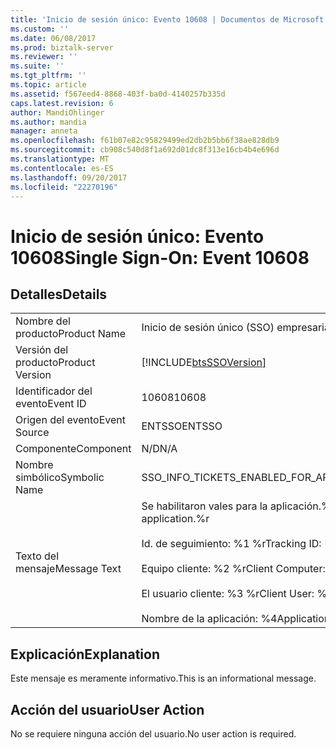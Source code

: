 ```yaml
---
title: 'Inicio de sesión único: Evento 10608 | Documentos de Microsoft'
ms.custom: ''
ms.date: 06/08/2017
ms.prod: biztalk-server
ms.reviewer: ''
ms.suite: ''
ms.tgt_pltfrm: ''
ms.topic: article
ms.assetid: f567eed4-8868-403f-ba0d-4140257b335d
caps.latest.revision: 6
author: MandiOhlinger
ms.author: mandia
manager: anneta
ms.openlocfilehash: f61b07e82c95829499ed2db2b5bb6f38ae828db9
ms.sourcegitcommit: cb908c540d8f1a692d01dc8f313e16cb4b4e696d
ms.translationtype: MT
ms.contentlocale: es-ES
ms.lasthandoff: 09/20/2017
ms.locfileid: "22270196"
---
```

# <a name="single-sign-on-event-10608"></a><span data-ttu-id="5669c-102">Inicio de sesión único: Evento 10608</span><span class="sxs-lookup"><span data-stu-id="5669c-102">Single Sign-On: Event 10608</span></span>
## <a name="details"></a><span data-ttu-id="5669c-103">Detalles</span><span class="sxs-lookup"><span data-stu-id="5669c-103">Details</span></span>  
  
|||  
|-|-|  
|<span data-ttu-id="5669c-104">Nombre del producto</span><span class="sxs-lookup"><span data-stu-id="5669c-104">Product Name</span></span>|<span data-ttu-id="5669c-105">Inicio de sesión único (SSO) empresarial</span><span class="sxs-lookup"><span data-stu-id="5669c-105">Enterprise Single Sign-On</span></span>|  
|<span data-ttu-id="5669c-106">Versión del producto</span><span class="sxs-lookup"><span data-stu-id="5669c-106">Product Version</span></span>|[!INCLUDE[btsSSOVersion](../includes/btsssoversion-md.md)]|  
|<span data-ttu-id="5669c-107">Identificador del evento</span><span class="sxs-lookup"><span data-stu-id="5669c-107">Event ID</span></span>|<span data-ttu-id="5669c-108">10608</span><span class="sxs-lookup"><span data-stu-id="5669c-108">10608</span></span>|  
|<span data-ttu-id="5669c-109">Origen del evento</span><span class="sxs-lookup"><span data-stu-id="5669c-109">Event Source</span></span>|<span data-ttu-id="5669c-110">ENTSSO</span><span class="sxs-lookup"><span data-stu-id="5669c-110">ENTSSO</span></span>|  
|<span data-ttu-id="5669c-111">Componente</span><span class="sxs-lookup"><span data-stu-id="5669c-111">Component</span></span>|<span data-ttu-id="5669c-112">N/D</span><span class="sxs-lookup"><span data-stu-id="5669c-112">N/A</span></span>|  
|<span data-ttu-id="5669c-113">Nombre simbólico</span><span class="sxs-lookup"><span data-stu-id="5669c-113">Symbolic Name</span></span>|<span data-ttu-id="5669c-114">SSO_INFO_TICKETS_ENABLED_FOR_APP</span><span class="sxs-lookup"><span data-stu-id="5669c-114">SSO_INFO_TICKETS_ENABLED_FOR_APP</span></span>|  
|<span data-ttu-id="5669c-115">Texto del mensaje</span><span class="sxs-lookup"><span data-stu-id="5669c-115">Message Text</span></span>|<span data-ttu-id="5669c-116">Se habilitaron vales para la aplicación.%r</span><span class="sxs-lookup"><span data-stu-id="5669c-116">Tickets have been enabled for the application.%r</span></span><br /><br /> <span data-ttu-id="5669c-117">Id. de seguimiento: %1 %r</span><span class="sxs-lookup"><span data-stu-id="5669c-117">Tracking ID: %1%r</span></span><br /><br /> <span data-ttu-id="5669c-118">Equipo cliente: %2 %r</span><span class="sxs-lookup"><span data-stu-id="5669c-118">Client Computer: %2%r</span></span><br /><br /> <span data-ttu-id="5669c-119">El usuario cliente: %3 %r</span><span class="sxs-lookup"><span data-stu-id="5669c-119">Client User: %3%r</span></span><br /><br /> <span data-ttu-id="5669c-120">Nombre de la aplicación: %4</span><span class="sxs-lookup"><span data-stu-id="5669c-120">Application Name: %4</span></span>|  
  
## <a name="explanation"></a><span data-ttu-id="5669c-121">Explicación</span><span class="sxs-lookup"><span data-stu-id="5669c-121">Explanation</span></span>  
 <span data-ttu-id="5669c-122">Este mensaje es meramente informativo.</span><span class="sxs-lookup"><span data-stu-id="5669c-122">This is an informational message.</span></span>  
  
## <a name="user-action"></a><span data-ttu-id="5669c-123">Acción del usuario</span><span class="sxs-lookup"><span data-stu-id="5669c-123">User Action</span></span>  
 <span data-ttu-id="5669c-124">No se requiere ninguna acción del usuario.</span><span class="sxs-lookup"><span data-stu-id="5669c-124">No user action is required.</span></span>